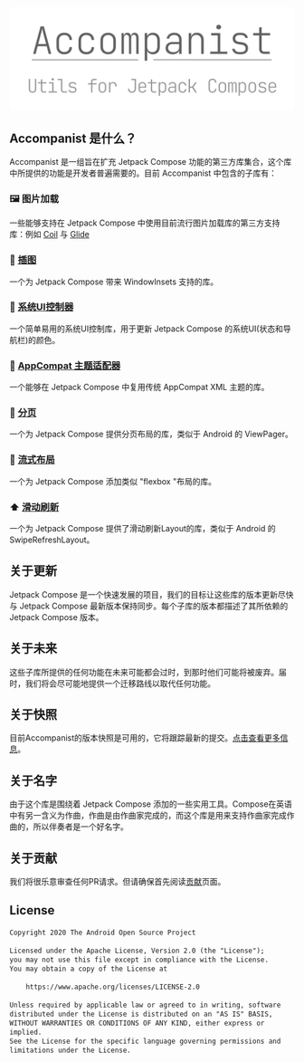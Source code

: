<img src = "../../../assets/third-party-component/accompanist/overview/head.png">

##  Accompanist 是什么？

Accompanist 是一组旨在扩充 Jetpack Compose 功能的第三方库集合，这个库中所提供的功能是开发者普遍需要的。目前 Accompanist 中包含的子库有：

### 🖼️  图片加载

一些能够支持在 Jetpack Compose 中使用目前流行图片加载库的第三方支持库：例如 [Coil](../../../third-party-component/accompanist/coil/) 与 [Glide](../../../third-party-component/accompanist/glide/)

### 📐  [插图](../../../third-party-component/accompanist/insets/)

一个为 Jetpack Compose 带来 WindowInsets 支持的库。

### 🍫  [系统UI控制器](../../../third-party-component/accompanist/system_ui_controller/)

一个简单易用的系统UI控制库，用于更新 Jetpack Compose 的系统UI(状态和导航栏)的颜色。

### 🎨  [AppCompat 主题适配器](../../../third-party-component/accompanist/system_ui_controller/)

一个能够在 Jetpack Compose 中复用传统 AppCompat XML 主题的库。

### 📖  [分页](../../../third-party-component/accompanist/pager_layouts/)

一个为 Jetpack Compose 提供分页布局的库，类似于 Android 的 ViewPager。

### 🌊  [流式布局](../../../third-party-component/accompanist/swipe_refresh/)

一个为 Jetpack Compose 添加类似 "flexbox "布局的库。

### ⬆️  [滑动刷新](../../../third-party-component/accompanist/swipe_refresh/)

一个为 Jetpack Compose 提供了滑动刷新Layout的库，类似于 Android 的 SwipeRefreshLayout。



## 关于更新

Jetpack Compose 是一个快速发展的项目，我们的目标让这些库的版本更新尽快与 Jetpack Compose 最新版本保持同步。每个子库的版本都描述了其所依赖的 Jetpack Compose 版本。



## 关于未来

这些子库所提供的任何功能在未来可能都会过时，到那时他们可能将被废弃。届时，我们将会尽可能地提供一个迁移路线以取代任何功能。



## 关于快照

目前Accompanist的版本快照是可用的，它将跟踪最新的提交。[点击查看更多信息](https://google.github.io/accompanist/using-snapshot-version)。



## 关于名字

由于这个库是围绕着 Jetpack Compose 添加的一些实用工具。Compose在英语中有另一含义为作曲，作曲是由作曲家完成的，而这个库是用来支持作曲家完成作曲的，所以伴奏者是一个好名字。



## 关于贡献

我们将很乐意审查任何PR请求。但请确保首先阅读[贡献](https://google.github.io/accompanist/contributing)页面。



## License

```
Copyright 2020 The Android Open Source Project

Licensed under the Apache License, Version 2.0 (the "License");
you may not use this file except in compliance with the License.
You may obtain a copy of the License at

    https://www.apache.org/licenses/LICENSE-2.0

Unless required by applicable law or agreed to in writing, software
distributed under the License is distributed on an "AS IS" BASIS,
WITHOUT WARRANTIES OR CONDITIONS OF ANY KIND, either express or implied.
See the License for the specific language governing permissions and
limitations under the License.
```

